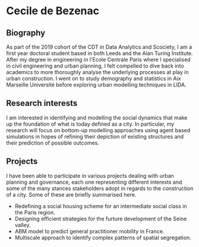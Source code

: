# Cecile de Bezenac

## Biography
As part of the 2019 cohort of the CDT in Data Analytics and Scociety, I am a first year doctoral student based in both
Leeds and the Alan Turing Institute. After my degree in engineering in l'Ecole Centrale Paris where I specialised in 
civil engineering and urban planning, I felt compelled to dive back into academics to more thoroughly analyse the underlying 
processes at play in urban construction. I went on to study demography and statistics in Aix Marseille Université before
exploring urban modelling techniques in LIDA. 

## Research interests
I am interested in identifying and modelling the social dynamics that make up the foundation of what is today defined as a city. In particular, my research will focus on bottom-up modelling approaches using agent based simulations in hopes of refining their depiction of existing structures and their prediction of possible outcomes. 

## Projects
I have been able to participate in various projects dealing with urban planning and governance, each one representing different interests and some of the many stances stakeholders adopt in regards to the construction of a city. Some of these are briefly summarised here. 
 
- Redefining a social housing scheme for an intermediate social class in the Paris region. 
- Designing efficient strategies for the furture development of the Seine valley.
- ABM model to predict general practitioner mobility in France. 
- Multiscale approach to identify complex patterns of spatial segregation. 
 


